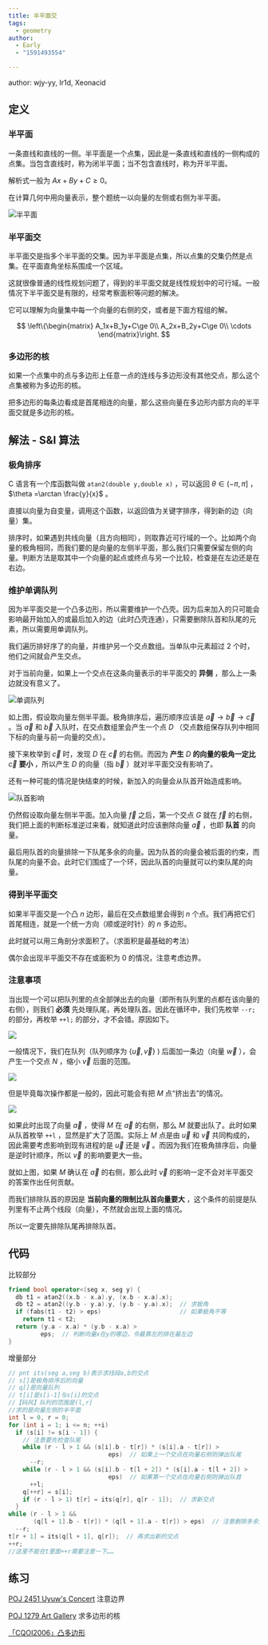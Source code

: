 ```yaml
---
title: 半平面交
tags:
  - geometry
author:
  - Early
  - "1591493554"

---
```


author: wjy-yy, Ir1d, Xeonacid

## 定义

### 半平面

一条直线和直线的一侧。半平面是一个点集，因此是一条直线和直线的一侧构成的点集。当包含直线时，称为闭半平面；当不包含直线时，称为开半平面。

解析式一般为 $Ax+By+C\ge 0​$ 。

在计算几何中用向量表示，整个题统一以向量的左侧或右侧为半平面。

![半平面](./images/hpi1.PNG)

### 半平面交

半平面交是指多个半平面的交集。因为半平面是点集，所以点集的交集仍然是点集。在平面直角坐标系围成一个区域。

这就很像普通的线性规划问题了，得到的半平面交就是线性规划中的可行域。一般情况下半平面交是有限的，经常考察面积等问题的解决。

它可以理解为向量集中每一个向量的右侧的交，或者是下面方程组的解。

$$
\left\{\begin{matrix}
A_1x+B_1y+C\ge 0\\ 
A_2x+B_2y+C\ge 0\\ 
\cdots
\end{matrix}\right.
$$

### 多边形的核

如果一个点集中的点与多边形上任意一点的连线与多边形没有其他交点，那么这个点集被称为多边形的核。

把多边形的每条边看成是首尾相连的向量，那么这些向量在多边形内部方向的半平面交就是多边形的核。

## 解法 - S&I 算法

### 极角排序

C 语言有一个库函数叫做 `atan2(double y,double x)` ，可以返回 $\theta\in (-\pi,\pi]$ ， $\theta =\arctan \frac{y}{x}$ 。

直接以向量为自变量，调用这个函数，以返回值为关键字排序，得到新的边（向量）集。

排序时，如果遇到共线向量（且方向相同），则取靠近可行域的一个。比如两个向量的极角相同，而我们要的是向量的左侧半平面，那么我们只需要保留左侧的向量。判断方法是取其中一个向量的起点或终点与另一个比较，检查是在左边还是在右边。

### 维护单调队列

因为半平面交是一个凸多边形，所以需要维护一个凸壳。因为后来加入的只可能会影响最开始加入的或最后加入的边（此时凸壳连通），只需要删除队首和队尾的元素，所以需要用单调队列。

我们遍历排好序了的向量，并维护另一个交点数组。当单队中元素超过 2 个时，他们之间就会产生交点。

对于当前向量，如果上一个交点在这条向量表示的半平面交的 **异侧** ，那么上一条边就没有意义了。

![单调队列](./images/hpi2.PNG)

如上图，假设取向量左侧半平面。极角排序后，遍历顺序应该是 $\vec a\to\vec b\to\vec c$ 。当 $\vec a$ 和 $\vec b$ 入队时，在交点数组里会产生一个点 $D$ （交点数组保存队列中相同下标的向量与前一向量的交点）。

接下来枚举到 $\vec c$ 时，发现 $D$ 在 $\vec c$ 的右侧。而因为 **产生**  $D$  **的向量的极角一定比**  $\vec c$  **要小** ，所以产生 $D$ 的向量（指 $\vec b$ ）就对半平面交没有影响了。

还有一种可能的情况是快结束的时候，新加入的向量会从队首开始造成影响。

![队首影响](./images/hpi7.PNG)

仍然假设取向量左侧半平面。加入向量 $\vec f$ 之后，第一个交点 $G$ 就在 $\vec f$ 的右侧，我们把上面的判断标准逆过来看，就知道此时应该删除向量 $\vec a$ ，也即 **队首** 的向量。

最后用队首的向量排除一下队尾多余的向量。因为队首的向量会被后面的约束，而队尾的向量不会。此时它们围成了一个环，因此队首的向量就可以约束队尾的向量。

### 得到半平面交

如果半平面交是一个凸 $n$ 边形，最后在交点数组里会得到 $n$ 个点。我们再把它们首尾相连，就是一个统一方向（顺或逆时针）的 $n$ 多边形。

此时就可以用三角剖分求面积了。（求面积是最基础的考法）

偶尔会出现半平面交不存在或面积为 0 的情况，注意考虑边界。

### 注意事项

当出现一个可以把队列里的点全部弹出去的向量（即所有队列里的点都在该向量的右侧），则我们 **必须** 先处理队尾，再处理队首。因此在循环中，我们先枚举 `--r;` 的部分，再枚举 `++l;` 的部分，才不会错。原因如下。

![](./images/hpi4.PNG)

一般情况下，我们在队列（队列顺序为 $\left\{\vec{u},\vec{v}\right\}$ ) 后面加一条边（向量 $\vec w$ ），会产生一个交点 $N$ ，缩小 $\vec{v}$ 后面的范围。

![](./images/hpi5.PNG)

但是毕竟每次操作都是一般的，因此可能会有把 $M$ 点“挤出去”的情况。

![](./images/hpi6.PNG)

如果此时出现了向量 $\vec a$ ，使得 $M$ 在 $\vec a$ 的右侧，那么 $M$ 就要出队了。此时如果从队首枚举 `++l` ，显然是扩大了范围。实际上 $M$ 点是由 $\vec u$ 和 $\vec v$ 共同构成的，因此需要考虑影响到现有进程的是 $\vec u$ 还是 $\vec v$ 。而因为我们在极角排序后，向量是逆时针顺序，所以 $\vec v$ 的影响要更大一些。

就如上图，如果 $M$ 确认在 $\vec a$ 的右侧，那么此时 $\vec v$ 的影响一定不会对半平面交的答案作出任何贡献。

而我们排除队首的原因是 **当前向量的限制比队首向量要大** ，这个条件的前提是队列里有不止两个线段（向量），不然就会出现上面的情况。

所以一定要先排除队尾再排除队首。

## 代码

比较部分

```cpp
friend bool operator<(seg x, seg y) {
  db t1 = atan2((x.b - x.a).y, (x.b - x.a).x);
  db t2 = atan2((y.b - y.a).y, (y.b - y.a).x);  // 求极角
  if (fabs(t1 - t2) > eps)                      // 如果极角不等
    return t1 < t2;
  return (y.a - x.a) * (y.b - x.a) >
         eps;  // 判断向量x在y的哪边，令最靠左的排在最左边
}
```

增量部分

```cpp
// pnt its(seg a,seg b)表示求线段a,b的交点
// s[]是极角排序后的向量
// q[]是向量队列
// t[i]是s[i-1]与s[i]的交点
//【码风】队列的范围是(l,r]
//求的是向量左侧的半平面
int l = 0, r = 0;
for (int i = 1; i <= n; ++i)
  if (s[i] != s[i - 1]) {
    // 注意要先检查队尾
    while (r - l > 1 && (s[i].b - t[r]) * (s[i].a - t[r]) >
                            eps)  // 如果上一个交点在向量右侧则弹出队尾
      --r;
    while (r - l > 1 && (s[i].b - t[l + 2]) * (s[i].a - t[l + 2]) >
                            eps)  // 如果第一个交点在向量右侧则弹出队首
      ++l;
    q[++r] = s[i];
    if (r - l > 1) t[r] = its(q[r], q[r - 1]);  // 求新交点
  }
while (r - l > 1 &&
       (q[l + 1].b - t[r]) * (q[l + 1].a - t[r]) > eps)  // 注意删除多余元素
  --r;
t[r + 1] = its(q[l + 1], q[r]);  // 再求出新的交点
++r;
//这里不能在t里面++r需要注意一下……
```

## 练习

 [POJ 2451 Uyuw's Concert](http://poj.org/problem?id=2451) 注意边界

 [POJ 1279 Art Gallery](http://poj.org/problem?id=1279) 求多边形的核

 [「CQOI2006」凸多边形](https://www.luogu.com.cn/problem/P4196) 
